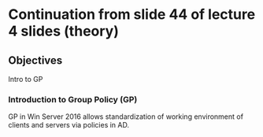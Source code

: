 # Continuation from slide 44 of lecture 4 slides (theory)  

## Objectives
Intro to GP  

### Introduction to Group Policy  (GP)  

GP in Win Server 2016 allows standardization of working environment of clients and servers via policies in AD.
